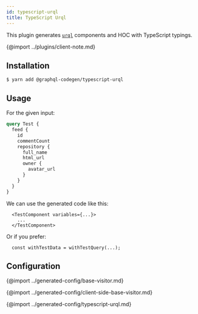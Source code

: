 ```yaml
---
id: typescript-urql
title: TypeScript Urql
---
```


This plugin generates [`urql`](https://github.com/FormidableLabs/urql) components and HOC with TypeScript typings.


{@import ../plugins/client-note.md}

## Installation

    $ yarn add @graphql-codegen/typescript-urql

## Usage

For the given input:

```graphql
query Test {
  feed {
    id
    commentCount
    repository {
      full_name
      html_url
      owner {
        avatar_url
      }
    }
  }
}
```

We can use the generated code like this:

```tsx
  <TestComponent variables={...}>
    ...
  </TestComponent>
```

Or if you prefer:

```tsx
  const withTestData = withTestQuery(...);
```

## Configuration


{@import ../generated-config/base-visitor.md}

{@import ../generated-config/client-side-base-visitor.md}

{@import ../generated-config/typescript-urql.md}
